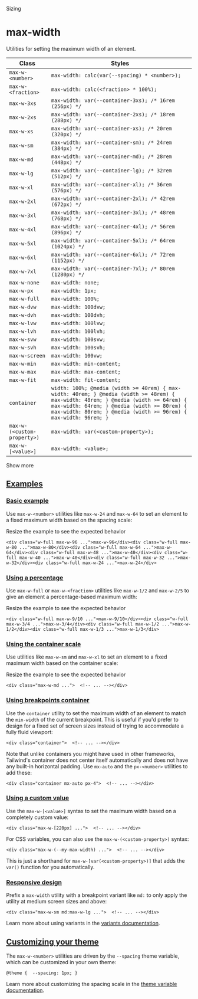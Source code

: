 Sizing

# max-width

Utilities for setting the maximum width of an element.

| Class                       | Styles                                                                                                                                                                                                                                               |
| --------------------------- | ---------------------------------------------------------------------------------------------------------------------------------------------------------------------------------------------------------------------------------------------------- |
| `max-w-<number>`            | `max-width: calc(var(--spacing) * <number>);`                                                                                                                                                                                                        |
| `max-w-<fraction>`          | `max-width: calc(<fraction> * 100%);`                                                                                                                                                                                                                |
| `max-w-3xs`                 | `max-width: var(--container-3xs); /* 16rem (256px) */`                                                                                                                                                                                               |
| `max-w-2xs`                 | `max-width: var(--container-2xs); /* 18rem (288px) */`                                                                                                                                                                                               |
| `max-w-xs`                  | `max-width: var(--container-xs); /* 20rem (320px) */`                                                                                                                                                                                                |
| `max-w-sm`                  | `max-width: var(--container-sm); /* 24rem (384px) */`                                                                                                                                                                                                |
| `max-w-md`                  | `max-width: var(--container-md); /* 28rem (448px) */`                                                                                                                                                                                                |
| `max-w-lg`                  | `max-width: var(--container-lg); /* 32rem (512px) */`                                                                                                                                                                                                |
| `max-w-xl`                  | `max-width: var(--container-xl); /* 36rem (576px) */`                                                                                                                                                                                                |
| `max-w-2xl`                 | `max-width: var(--container-2xl); /* 42rem (672px) */`                                                                                                                                                                                               |
| `max-w-3xl`                 | `max-width: var(--container-3xl); /* 48rem (768px) */`                                                                                                                                                                                               |
| `max-w-4xl`                 | `max-width: var(--container-4xl); /* 56rem (896px) */`                                                                                                                                                                                               |
| `max-w-5xl`                 | `max-width: var(--container-5xl); /* 64rem (1024px) */`                                                                                                                                                                                              |
| `max-w-6xl`                 | `max-width: var(--container-6xl); /* 72rem (1152px) */`                                                                                                                                                                                              |
| `max-w-7xl`                 | `max-width: var(--container-7xl); /* 80rem (1280px) */`                                                                                                                                                                                              |
| `max-w-none`                | `max-width: none;`                                                                                                                                                                                                                                   |
| `max-w-px`                  | `max-width: 1px;`                                                                                                                                                                                                                                    |
| `max-w-full`                | `max-width: 100%;`                                                                                                                                                                                                                                   |
| `max-w-dvw`                 | `max-width: 100dvw;`                                                                                                                                                                                                                                 |
| `max-w-dvh`                 | `max-width: 100dvh;`                                                                                                                                                                                                                                 |
| `max-w-lvw`                 | `max-width: 100lvw;`                                                                                                                                                                                                                                 |
| `max-w-lvh`                 | `max-width: 100lvh;`                                                                                                                                                                                                                                 |
| `max-w-svw`                 | `max-width: 100svw;`                                                                                                                                                                                                                                 |
| `max-w-svh`                 | `max-width: 100svh;`                                                                                                                                                                                                                                 |
| `max-w-screen`              | `max-width: 100vw;`                                                                                                                                                                                                                                  |
| `max-w-min`                 | `max-width: min-content;`                                                                                                                                                                                                                            |
| `max-w-max`                 | `max-width: max-content;`                                                                                                                                                                                                                            |
| `max-w-fit`                 | `max-width: fit-content;`                                                                                                                                                                                                                            |
| `container`                 | `width: 100%; @media (width >= 40rem) { max-width: 40rem; } @media (width >= 48rem) { max-width: 48rem; } @media (width >= 64rem) { max-width: 64rem; } @media (width >= 80rem) { max-width: 80rem; } @media (width >= 96rem) { max-width: 96rem; }` |
| `max-w-(<custom-property>)` | `max-width: var(<custom-property>);`                                                                                                                                                                                                                 |
| `max-w-[<value>]`           | `max-width: <value>;`                                                                                                                                                                                                                                |

Show more

## [Examples](#examples)

### [Basic example](#basic-example)

Use `max-w-<number>` utilities like `max-w-24` and `max-w-64` to set an element to a fixed maximum width based on the spacing scale:

Resize the example to see the expected behavior

```
<div class="w-full max-w-96 ...">max-w-96</div><div class="w-full max-w-80 ...">max-w-80</div><div class="w-full max-w-64 ...">max-w-64</div><div class="w-full max-w-48 ...">max-w-48</div><div class="w-full max-w-40 ...">max-w-40</div><div class="w-full max-w-32 ...">max-w-32</div><div class="w-full max-w-24 ...">max-w-24</div>
```

### [Using a percentage](#using-a-percentage)

Use `max-w-full` or `max-w-<fraction>` utilities like `max-w-1/2` and `max-w-2/5` to give an element a percentage-based maximum width:

Resize the example to see the expected behavior

```
<div class="w-full max-w-9/10 ...">max-w-9/10</div><div class="w-full max-w-3/4 ...">max-w-3/4</div><div class="w-full max-w-1/2 ...">max-w-1/2</div><div class="w-full max-w-1/3 ...">max-w-1/3</div>
```

### [Using the container scale](#using-the-container-scale)

Use utilities like `max-w-sm` and `max-w-xl` to set an element to a fixed maximum width based on the container scale:

Resize the example to see the expected behavior

```
<div class="max-w-md ...">  <!-- ... --></div>
```

### [Using breakpoints container](#using-breakpoints-container)

Use the `container` utility to set the maximum width of an element to match the `min-width` of the current breakpoint. This is useful if you'd prefer to design for a fixed set of screen sizes instead of trying to accommodate a fully fluid viewport:

```
<div class="container">  <!-- ... --></div>
```

Note that unlike containers you might have used in other frameworks, Tailwind's container does not center itself automatically and does not have any built-in horizontal padding. Use `mx-auto` and the `px-<number>` utilities to add these:

```
<div class="container mx-auto px-4">  <!-- ... --></div>
```

### [Using a custom value](#using-a-custom-value)

Use the `max-w-[<value>]` syntax to set the maximum width based on a completely custom value:

```
<div class="max-w-[220px] ...">  <!-- ... --></div>
```

For CSS variables, you can also use the `max-w-(<custom-property>)` syntax:

```
<div class="max-w-(--my-max-width) ...">  <!-- ... --></div>
```

This is just a shorthand for `max-w-[var(<custom-property>)]` that adds the `var()` function for you automatically.

### [Responsive design](#responsive-design)

Prefix a `max-width` utility with a breakpoint variant like `md:` to only apply the utility at medium screen sizes and above:

```
<div class="max-w-sm md:max-w-lg ...">  <!-- ... --></div>
```

Learn more about using variants in the [variants documentation](/docs/hover-focus-and-other-states).

## [Customizing your theme](#customizing-your-theme)

The `max-w-<number>` utilities are driven by the `--spacing` theme variable, which can be customized in your own theme:

```
@theme {  --spacing: 1px; }
```

Learn more about customizing the spacing scale in the [theme variable documentation](/docs/theme).

